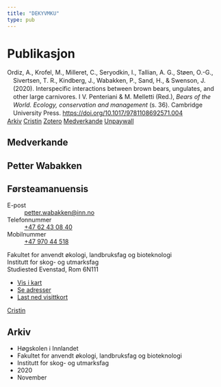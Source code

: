 ```yaml
---
title: "DEKYVMKU"
type: pub
---
```

<h1>Publikasjon</h1>
<article id="csl-bib-container-DEKYVMKU" class="csl-bib-container">
  <div class="csl-bib-body" style="line-height: 1.35; padding-left: 1em; text-indent:-1em;">
  <div class="csl-entry">Ordiz, A., Krofel, M., Milleret, C., Seryodkin, I., Tallian, A. G., St&#xF8;en, O.-G., Sivertsen, T. R., Kindberg, J., Wabakken, P., Sand, H., &amp; Swenson, J. (2020). Interspecific interactions between brown bears, ungulates, and other large carnivores. I V. Penteriani &amp; M. Melletti (Red.), <i>Bears of the World. Ecology, conservation and management</i> (s. 36). Cambridge University Press. <a href="https://doi.org/10.1017/9781108692571.004">https://doi.org/10.1017/9781108692571.004</a></div>
</div>
  <div class="csl-bib-buttons">
    <a href="#taxonomy-article-DEKYVMKU" class="csl-bib-button">Arkiv</a>
    <a href alt="Cristin URL" class="csl-bib-button">Cristin</a>
    <a href alt="Zotero URL" class="csl-bib-button">Zotero</a>
    <a href="#contributors-article-DEKYVMKU" class="csl-bib-button">Medverkande</a>
    <a href="https://pub.epsilon.slu.se/15369/7/frank_j_et_al_180425.pdf" class="csl-bib-button">Unpaywall</a>
  </div>
  <div id="csl-bib-meta-container-DEKYVMKU"></div>
</article>
<div id="csl-bib-meta-DEKYVMKU" class="csl-bib-meta">
  <article id="contributors-article-DEKYVMKU" class="contributors-article">
    <h1>Medverkande</h1>
    <div class="personas">
<div class="vrtx-hinn-person-card">
<div class="photo">
<i class="lar la-user-circle missing-person"></i>
</div>
<div class="info">
<hgroup><h1>Petter Wabakken</h1>
<h2>Førsteamanuensis</h2>
</hgroup><dl>
<dt>E-post</dt>
<dd>
<a href="mailto:petter.wabakken@inn.no">petter.wabakken@inn.no</a>
</dd>
<dt>Telefonnummer</dt>
<dd><a href="tel:+4762430840">
+47 62 43 08 40
</a></dd>
<dt>Mobilnummer</dt>
<dd><a href="tel:+4797044518">
+47 970 44 518
</a></dd>
</dl>
<p>
Fakultet for anvendt økologi, landbruksfag og bioteknologi<br>
Institutt for skog- og utmarksfag<br>
Studiested Evenstad,
Rom 6N111
</p>
<ul class="vrtx-hinn-links">
<li><a href="https://www.google.com/maps?q=61.42516,11.07813">Vis i kart</a></li>
<li><a href="https://www.inn.no/finn-en-ansatt/petter-wabakken.html#vrtx-hinn-addresses">Se adresser</a></li>
<li><a href="https://www.inn.no/finn-en-ansatt/petter-wabakken.html?vrtx=vcf">Last ned visittkort</a></li>
</ul>
</div>
</div>
<a href="https://app.cristin.no/persons/show.jsf?id=328337" alt="Cristin URL" class="personas-cristin">Cristin</a>
</div>
  </article>
  <article id="taxonomy-article-DEKYVMKU" class="taxonomy-article">
    <h1>Arkiv</h1>
    <ul>
      <li>Høgskolen i Innlandet</li>
      <li>Fakultet for anvendt økologi, landbruksfag og bioteknologi</li>
      <li>Institutt for skog- og utmarksfag</li>
      <li>2020</li>
      <li>November</li>
    </ul>
  </article>
</div>
